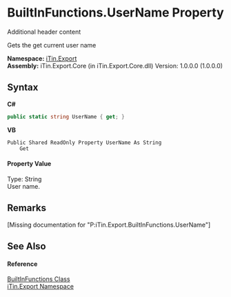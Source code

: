 # BuiltInFunctions.UserName Property 
Additional header content 

Gets the get current user name

**Namespace:**&nbsp;<a href="N_iTin_Export">iTin.Export</a><br />**Assembly:**&nbsp;iTin.Export.Core (in iTin.Export.Core.dll) Version: 1.0.0.0 (1.0.0.0)

## Syntax

**C#**<br />
``` C#
public static string UserName { get; }
```

**VB**<br />
``` VB
Public Shared ReadOnly Property UserName As String
	Get
```


#### Property Value
Type: String<br />User name.

## Remarks
\[Missing <remarks> documentation for "P:iTin.Export.BuiltInFunctions.UserName"\]

## See Also


#### Reference
<a href="T_iTin_Export_BuiltInFunctions">BuiltInFunctions Class</a><br /><a href="N_iTin_Export">iTin.Export Namespace</a><br />